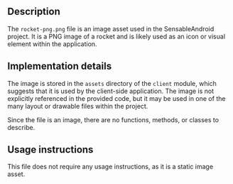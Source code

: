 ## Description

The `rocket-png.png` file is an image asset used in the SensableAndroid project. It is a PNG image of a rocket and is likely used as an icon or visual element within the application.



## Implementation details

The image is stored in the `assets` directory of the `client` module, which suggests that it is used by the client-side application. The image is not explicitly referenced in the provided code, but it may be used in one of the many layout or drawable files within the project.


Since the file is an image, there are no functions, methods, or classes to describe.



## Usage instructions

This file does not require any usage instructions, as it is a static image asset.




